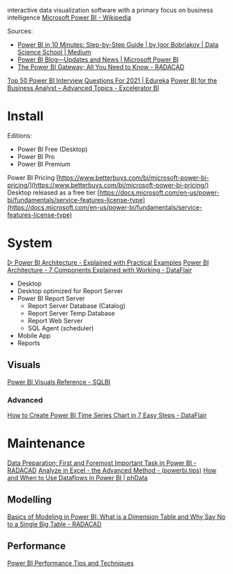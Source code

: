 interactive data visualization software with a primary focus on business intelligence
[Microsoft Power BI - Wikipedia](https://en.wikipedia.org/wiki/Microsoft_Power_BI)

Sources:
- [Power BI in 10 Minutes: Step-by-Step Guide | by Igor Bobriakov | Data Science School | Medium](https://medium.com/data-science-school/power-bi-in-10-minutes-step-by-step-guide-ffab2ec5b2d9)
- [Power BI Blog—Updates and News | Microsoft Power BI](https://powerbi.microsoft.com/en-us/blog/)
- [The Power BI Gateway; All You Need to Know - RADACAD](https://radacad.com/the-power-bi-gateway-all-you-need-to-know)

[Top 50 Power BI Interview Questions For 2021 | Edureka](https://www.edureka.co/blog/interview-questions/power-bi-interview-questions/)
[Power BI for the Business Analyst – Advanced Topics - Excelerator BI](https://exceleratorbi.com.au/course/power-bi-for-the-business-analyst-advanced-topics/)

# Install

Editions:

- Power BI Free (Desktop)
- Power BI Pro
- Power BI Premium

Power BI Pricing [https://www.betterbuys.com/bi/microsoft-power-bi-pricing/](https://www.betterbuys.com/bi/microsoft-power-bi-pricing/)
Desktop released as a free tier [https://docs.microsoft.com/en-us/power-bi/fundamentals/service-features-license-type](https://docs.microsoft.com/en-us/power-bi/fundamentals/service-features-license-type)

# System

[▷ Power BI Architecture - Explained with Practical Examples](https://mindmajix.com/power-bi-architecture)
[Power BI Architecture - 7 Components Explained with Working - DataFlair](https://data-flair.training/blogs/power-bi-architecture/)

- Desktop
- Desktop optimized for Report Server
- Power BI Report Server
	- Report Server Database (Catalog)
	- Report Server Temp Database
	- Report Web Server
	- SQL Agent (scheduler)
- Mobile App
- Reports

## Visuals

[Power BI Visuals Reference - SQLBI](https://www.sqlbi.com/ref/power-bi-visuals-reference/)

### Advanced

[How to Create Power BI Time Series Chart in 7 Easy Steps - DataFlair](https://data-flair.training/blogs/power-bi-time-series-graph/)

# Maintenance

[Data Preparation; First and Foremost Important Task in Power BI - RADACAD](https://radacad.com/data-preparation-first-and-foremost-important-task-in-power-bi)
[Analyze in Excel - the Advanced Method - (powerbi.tips)](https://powerbi.tips/2020/07/analyze-in-excel-the-advanced-method/)
[How and When to Use Dataflows in Power BI | phData](https://www.phdata.io/blog/how-and-when-to-use-dataflows-in-power-bi/)

## Modelling

[Basics of Modeling in Power BI: What is a Dimension Table and Why Say No to a Single Big Table - RADACAD](https://radacad.com/basics-of-modeling-in-power-bi-what-is-a-dimension-table-and-why-say-no-to-a-single-big-table)

## Performance

[Power BI Performance Tips and Techniques](https://pragmaticworks.com/blog/power-bi-performance-tips-and-techniques)


